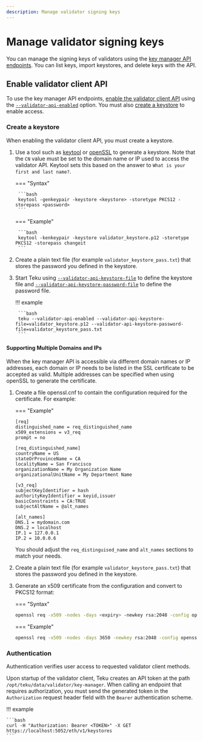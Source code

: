 ```yaml
---
description: Manage validator signing keys
---
```


# Manage validator signing keys

You can manage the signing keys of validators using the [key manager API endpoints](https://ethereum.github.io/keymanager-APIs/).
You can list keys, import keystores, and delete keys with the API.

## Enable validator client API

To use the key manager API endpoints, [enable the validator client API](../../Reference/Rest_API/Rest.md#enable-the-validator-client-api)
using the [`--validator-api-enabled`](../../Reference/CLI/CLI-Syntax.md#validator-api-enabled) option.
You must also [create a keystore](#create-a-keystore) to enable access.

### Create a keystore

When enabling the validator client API, you must create a keystore.

1. Use a tool such as [keytool](https://docs.oracle.com/javase/6/docs/technotes/tools/solaris/keytool.html) or [openSSL](https://www.openssl.org/)
   to generate a keystore. Note that the `CN` value must be set to the domain name or IP used to access the validator API. 
   Keytool sets this based on the answer to `What is your first and last name?`.

    === "Syntax"

        ```bash
        keytool -genkeypair -keystore <keystore> -storetype PKCS12 -storepass <password>
        ```

    === "Example"

        ```bash
        keytool -kenkeypair -keystore validator_keystore.p12 -storetype PKCS12 -storepass changeit
        ```

2. Create a plain text file (for example `validator_keystore_pass.txt`) that stores the
   password you defined in the keystore.

3. Start Teku using [`--validator-api-keystore-file`](../../Reference/CLI/CLI-Syntax.md#validator-api-keystore-file)
   to define the keystore file and [`--validator-api-keystore-password-file`](../../Reference/CLI/CLI-Syntax.md#validator-api-keystore-password-file)
   to define the password file.

    !!! example

        ```bash
        teku --validator-api-enabled --validator-api-keystore-file=validator_keystore.p12 --validator-api-keystore-password-file=validator_keystore_pass.txt
        ```

#### Supporting Multiple Domains and IPs

When the key manager API is accessible via different domain names or IP addresses, each domain or IP needs to be listed in the
SSL certificate to be accepted as valid. Multiple addresses can be specified when using openSSL to generate the certificate.

1. Create a file openssl.cnf to contain the configuration required for the certificate. For example:
   
   === "Example"
      
      ```properties
      [req]
      distinguished_name = req_distinguished_name
      x509_extensions = v3_req
      prompt = no
      
      [req_distinguished_name]
      countryName = US
      stateOrProvinceName = CA
      localityName = San Francisco
      organizationName = My Organization Name
      organizationalUnitName = My Department Name
      
      [v3_req]
      subjectKeyIdentifier = hash
      authorityKeyIdentifier = keyid,issuer
      basicConstraints = CA:TRUE
      subjectAltName = @alt_names
      
      [alt_names]
      DNS.1 = mydomain.com
      DNS.2 = localhost
      IP.1 = 127.0.0.1
      IP.2 = 10.0.0.6
      ```
      You should adjust the `req_distinguised_name` and `alt_names` sections to match your needs.

2. Create a plain text file (for example `validator_keystore_pass.txt`) that stores the
   password you defined in the keystore.

3. Generate an x509 certificate from the configuration and convert to PKCS12 format:

   === "Syntax"

      ```bash
      openssl req -x509 -nodes -days <expiry> -newkey rsa:2048 -config openssl.cnf | openssl pkcs12 -export -out <keystore> -passout file:<password-file>
      ```
   
   === "Example"

      ```bash
      openssl req -x509 -nodes -days 3650 -newkey rsa:2048 -config openssl.cnf | openssl pkcs12 -export -out validator_keystore.p12 -passout file:validator_keystore_pass.txt
      ```



### Authentication

Authentication verifies user access to requested validator client methods.

Upon startup of the validator client, Teku creates an API token at the path `/opt/teku/data/validator/key-manager`.
When calling an endpoint that requires authorization, you must send the generated token in the `Authorization` request header field with the `Bearer` authentication scheme.

!!! example

    ```bash
    curl -H "Authorization: Bearer <TOKEN>" -X GET https://localhost:5052/eth/v1/keystores
    ```

